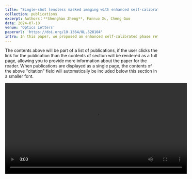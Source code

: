 ```yaml
---
title: "Single-shot lensless masked imaging with enhanced self-calibrated phase retrieval"
collection: publications
excerpt: Authors：**Shenghao Zheng**, Fannuo Xu, Cheng Guo
date: 2024-07-10
venue: 'Optics Letters'
paperurl: 'https://doi.org/10.1364/OL.528104'
intro: In this paper, we proposed an enhanced self-calibrated phase retrieval (eSCPR) method, introducing the idea of wavefront decoupling into lessless masked imaging (LMI) systems and realizing single-shot LMI. 
---
```


The contents above will be part of a list of publications, if the user clicks the link for the publication than the contents of section will be rendered as a full page, allowing you to provide more information about the paper for the reader. When publications are displayed as a single page, the contents of the above "citation" field will automatically be included below this section in a smaller font.

<video src="/_publications/materials/Visualization_eSCPR.mp4" autoplay="true" controls="controls" width="600">
</video>
